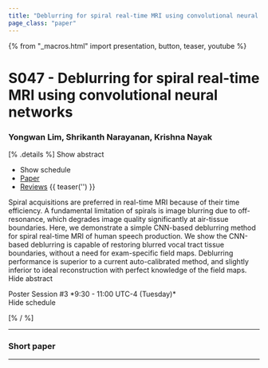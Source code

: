 ```yaml
---
title: "Deblurring for spiral real-time MRI using convolutional neural networks"
page_class: "paper"
---
```


{% from "_macros.html" import presentation, button, teaser, youtube %}

# S047 - Deblurring for spiral real-time MRI using convolutional neural networks

### Yongwan Lim, Shrikanth Narayanan, Krishna Nayak

[% .details %]
<a class="toggle_visibility" data-selector=".abstract" data-level="3">Show abstract</a>
- <a class="toggle_visibility" data-selector=".schedule" data-level="3">Show schedule</a>
- <a href="https://openreview.net/pdf?id=zYareJYs8Z">Paper</a>
- <a href="https://openreview.net/forum?id=zYareJYs8Z">Reviews</a>
{{ teaser('') }}

<p>
    <span class="abstract">
        Spiral acquisitions are preferred in real-time MRI because of their time efficiency. A fundamental limitation of spirals is image blurring due to off-resonance, which degrades image quality significantly at air-tissue boundaries. Here, we demonstrate a simple CNN-based deblurring method for spiral real-time MRI of human speech production. We show the CNN-based deblurring is capable of restoring blurred vocal tract tissue boundaries, without a need for exam-specific field maps. Deblurring performance is superior to a current auto-calibrated method, and slightly inferior to ideal reconstruction with perfect knowledge of the field maps. 
        <br>
        <span class="actions"><a class="toggle_visibility" data-level="2">Hide abstract</a></span>
    </span>
</p>

<p>
    <span class="schedule">
        Poster Session #3 *9:30 - 11:00 UTC-4 (Tuesday)*
        <br>
        <span class="actions"><a class="toggle_visibility" data-level="2">Hide schedule</a></span>
    </span>
</p>

<!-- {{ button("Access paper channel", "https://chat.midl.io/channel/s047") }} -->
[% / %]

---

### Short paper

---

